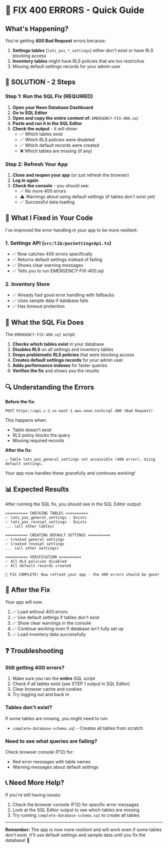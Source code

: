 # 🚨 FIX 400 ERRORS - Quick Guide

## What's Happening?

You're getting **400 Bad Request** errors because:
1. **Settings tables** (`lats_pos_*_settings`) either don't exist or have RLS blocking access
2. **Inventory tables** might have RLS policies that are too restrictive
3. Missing default settings records for your admin user

## 🔧 SOLUTION - 2 Steps

### Step 1: Run the SQL Fix (REQUIRED)

1. **Open your Neon Database Dashboard**
2. **Go to SQL Editor**
3. **Open and copy the entire content of:** `EMERGENCY-FIX-400.sql`
4. **Paste and run it in the SQL Editor**
5. **Check the output** - it will show:
   - ✅ Which tables exist
   - ✅ Which RLS policies were disabled
   - ✅ Which default records were created
   - ❌ Which tables are missing (if any)

### Step 2: Refresh Your App

1. **Close and reopen your app** (or just refresh the browser)
2. **Log in again**
3. **Check the console** - you should see:
   - ✅ No more 400 errors
   - ⚠️ Warnings about using default settings (if tables don't exist yet)
   - ✅ Successful data loading

## 📝 What I Fixed in Your Code

I've improved the error handling in your app to be more resilient:

### 1. Settings API (`src/lib/posSettingsApi.ts`)
- ✅ Now catches 400 errors specifically
- ✅ Returns default settings instead of failing
- ✅ Shows clear warning messages
- ✅ Tells you to run EMERGENCY-FIX-400.sql

### 2. Inventory Store
- ✅ Already had good error handling with fallbacks
- ✅ Uses sample data if database fails
- ✅ Has timeout protection

## 🎯 What the SQL Fix Does

The `EMERGENCY-FIX-400.sql` script:

1. **Checks which tables exist** in your database
2. **Disables RLS** on all settings and inventory tables
3. **Drops problematic RLS policies** that were blocking access
4. **Creates default settings records** for your admin user
5. **Adds performance indexes** for faster queries
6. **Verifies the fix** and shows you the results

## 🔍 Understanding the Errors

**Before the fix:**
```
POST https://api.c-2.us-east-1.aws.neon.tech/sql 400 (Bad Request)
```
This happens when:
- Table doesn't exist
- RLS policy blocks the query
- Missing required records

**After the fix:**
```
⚠️ Table lats_pos_general_settings not accessible (400 error). Using default settings.
```
Your app now handles these gracefully and continues working!

## 📊 Expected Results

After running the SQL fix, you should see in the SQL Editor output:

```
========== CHECKING TABLES ==========
✅ lats_pos_general_settings - Exists
✅ lats_pos_receipt_settings - Exists
... (all other tables)

========== CREATING DEFAULT SETTINGS ==========
✅ Created general settings
✅ Created receipt settings
... (all other settings)

========== VERIFICATION ==========
✅ All RLS policies disabled
✅ All default records created

🎉 FIX COMPLETE! Now refresh your app - the 400 errors should be gone!
```

## 🚀 After the Fix

Your app will now:
1. ✅ Load without 400 errors
2. ✅ Use default settings if tables don't exist
3. ✅ Show clear warnings in the console
4. ✅ Continue working even if database isn't fully set up
5. ✅ Load inventory data successfully

## ❓ Troubleshooting

### Still getting 400 errors?
1. Make sure you ran the **entire** SQL script
2. Check if all tables exist (see STEP 1 output in SQL Editor)
3. Clear browser cache and cookies
4. Try logging out and back in

### Tables don't exist?
If some tables are missing, you might need to run:
- `complete-database-schema.sql` - Creates all tables from scratch

### Need to see what queries are failing?
Check browser console (F12) for:
- Red error messages with table names
- Warning messages about default settings

## 📞 Need More Help?

If you're still having issues:
1. Check the browser console (F12) for specific error messages
2. Look at the SQL Editor output to see which tables are missing
3. Try running `complete-database-schema.sql` to create all tables

---

**Remember:** The app is now more resilient and will work even if some tables don't exist. It'll use default settings and sample data until you fix the database! 🎉

